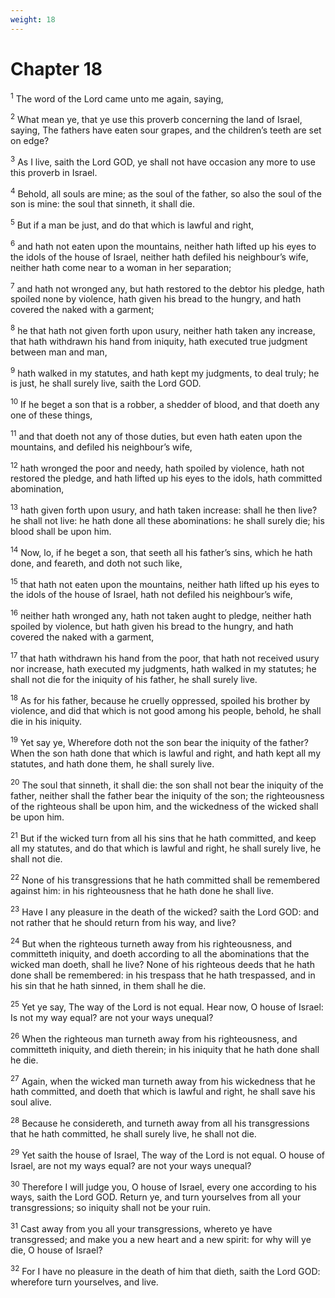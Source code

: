 ```yaml
---
weight: 18
---
```


# Chapter 18

<sup>1</sup> The word of the Lord came unto me again, saying, 

<sup>2</sup> What mean ye, that ye use this proverb concerning the land of Israel, saying, The fathers have eaten sour grapes, and the children’s teeth are set on edge? 

<sup>3</sup> As I live, saith the Lord GOD, ye shall not have occasion any more to use this proverb in Israel. 

<sup>4</sup> Behold, all souls are mine; as the soul of the father, so also the soul of the son is mine: the soul that sinneth, it shall die. 

<sup>5</sup> But if a man be just, and do that which is lawful and right, 

<sup>6</sup> and hath not eaten upon the mountains, neither hath lifted up his eyes to the idols of the house of Israel, neither hath defiled his neighbour’s wife, neither hath come near to a woman in her separation; 

<sup>7</sup> and hath not wronged any, but hath restored to the debtor his pledge, hath spoiled none by violence, hath given his bread to the hungry, and hath covered the naked with a garment; 

<sup>8</sup> he that hath not given forth upon usury, neither hath taken any increase, that hath withdrawn his hand from iniquity, hath executed true judgment between man and man, 

<sup>9</sup> hath walked in my statutes, and hath kept my judgments, to deal truly; he is just, he shall surely live, saith the Lord GOD. 

<sup>10</sup> If he beget a son that is a robber, a shedder of blood, and that doeth any one of these things, 

<sup>11</sup> and that doeth not any of those duties, but even hath eaten upon the mountains, and defiled his neighbour’s wife, 

<sup>12</sup> hath wronged the poor and needy, hath spoiled by violence, hath not restored the pledge, and hath lifted up his eyes to the idols, hath committed abomination, 

<sup>13</sup> hath given forth upon usury, and hath taken increase: shall he then live? he shall not live: he hath done all these abominations: he shall surely die; his blood shall be upon him. 

<sup>14</sup> Now, lo, if he beget a son, that seeth all his father’s sins, which he hath done, and feareth, and doth not such like, 

<sup>15</sup> that hath not eaten upon the mountains, neither hath lifted up his eyes to the idols of the house of Israel, hath not defiled his neighbour’s wife, 

<sup>16</sup> neither hath wronged any, hath not taken aught to pledge, neither hath spoiled by violence, but hath given his bread to the hungry, and hath covered the naked with a garment, 

<sup>17</sup> that hath withdrawn his hand from the poor, that hath not received usury nor increase, hath executed my judgments, hath walked in my statutes; he shall not die for the iniquity of his father, he shall surely live. 

<sup>18</sup> As for his father, because he cruelly oppressed, spoiled his brother by violence, and did that which is not good among his people, behold, he shall die in his iniquity. 

<sup>19</sup> Yet say ye, Wherefore doth not the son bear the iniquity of the father? When the son hath done that which is lawful and right, and hath kept all my statutes, and hath done them, he shall surely live. 

<sup>20</sup> The soul that sinneth, it shall die: the son shall not bear the iniquity of the father, neither shall the father bear the iniquity of the son; the righteousness of the righteous shall be upon him, and the wickedness of the wicked shall be upon him. 

<sup>21</sup> But if the wicked turn from all his sins that he hath committed, and keep all my statutes, and do that which is lawful and right, he shall surely live, he shall not die. 

<sup>22</sup> None of his transgressions that he hath committed shall be remembered against him: in his righteousness that he hath done he shall live. 

<sup>23</sup> Have I any pleasure in the death of the wicked? saith the Lord GOD: and not rather that he should return from his way, and live? 

<sup>24</sup> But when the righteous turneth away from his righteousness, and committeth iniquity, and doeth according to all the abominations that the wicked man doeth, shall he live? None of his righteous deeds that he hath done shall be remembered: in his trespass that he hath trespassed, and in his sin that he hath sinned, in them shall he die. 

<sup>25</sup> Yet ye say, The way of the Lord is not equal. Hear now, O house of Israel: Is not my way equal? are not your ways unequal? 

<sup>26</sup> When the righteous man turneth away from his righteousness, and committeth iniquity, and dieth therein; in his iniquity that he hath done shall he die. 

<sup>27</sup> Again, when the wicked man turneth away from his wickedness that he hath committed, and doeth that which is lawful and right, he shall save his soul alive. 

<sup>28</sup> Because he considereth, and turneth away from all his transgressions that he hath committed, he shall surely live, he shall not die. 

<sup>29</sup> Yet saith the house of Israel, The way of the Lord is not equal. O house of Israel, are not my ways equal? are not your ways unequal? 

<sup>30</sup> Therefore I will judge you, O house of Israel, every one according to his ways, saith the Lord GOD. Return ye, and turn yourselves from all your transgressions; so iniquity shall not be your ruin. 

<sup>31</sup> Cast away from you all your transgressions, whereto ye have transgressed; and make you a new heart and a new spirit: for why will ye die, O house of Israel? 

<sup>32</sup> For I have no pleasure in the death of him that dieth, saith the Lord GOD: wherefore turn yourselves, and live. 


